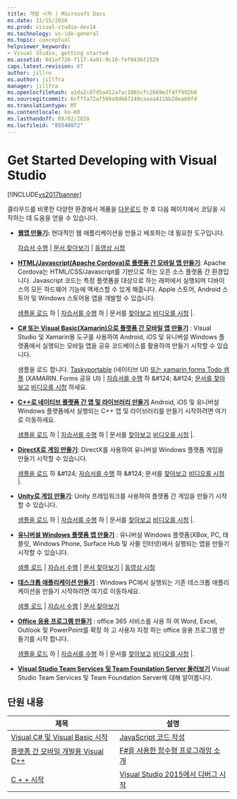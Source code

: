 ```yaml
---
title: 개발 시작 | Microsoft Docs
ms.date: 11/15/2016
ms.prod: visual-studio-dev14
ms.technology: vs-ide-general
ms.topic: conceptual
helpviewer_keywords:
- Visual Studio, getting started
ms.assetid: 041ef726-f117-4a91-9c18-fef043bf2529
caps.latest.revision: 67
author: jillre
ms.author: jillfra
manager: jillfra
ms.openlocfilehash: a1da2c07d5a412a7ac1865cfc2669e2f4ff992b0
ms.sourcegitcommit: 6cfffa72af599a9d667249caaaa411bb28ea69fd
ms.translationtype: MT
ms.contentlocale: ko-KR
ms.lasthandoff: 09/02/2020
ms.locfileid: "85548072"
---
```

# <a name="get-started-developing-with-visual-studio"></a>Get Started Developing with Visual Studio
[!INCLUDE[vs2017banner](../includes/vs2017banner.md)]

클라우드를 비롯한 다양한 환경에서 제품을 [다운로드](https://visualstudio.microsoft.com/vs/community/) 한 후 다음 페이지에서 코딩을 시작하는 데 도움을 얻을 수 있습니다.

- **[웹앱 만들기](https://www.visualstudio.com/features/modern-web-tooling-vs):** 현대적인 웹 애플리케이션을 만들고 배포하는 데 필요한 도구입니다.

     [자습서 수행](https://docs.asp.net/en/latest/tutorials/your-first-aspnet-application.html) &#124;                               [문서 찾아보기](https://docs.asp.net/) &#124;                                   [동영상 시청](/aspnet/core/?view=aspnetcore-3.0)

- **[HTML/Javascript(Apache Cordova)로 플랫폼 간 모바일 앱 만들기](/visualstudio/cross-platform/tools-for-cordova/?view=toolsforcordova-2017)**: Apache Cordova는 HTML/CSS/Javascript를 기반으로 하는 오픈 소스 플랫폼 간 환경입니다.  Javascript 코드는 특정 플랫폼을 대상으로 하는 래퍼에서 실행되며 디바이스의 모든 하드웨어 기능에 액세스할 수 있게 해줍니다. Apple 스토어, Android 스토어 및 Windows 스토어용 앱을 개발할 수 있습니다.

     [샘플을 로드](https://github.com/Microsoft/cordova-samples/tree/master/todo-angularjs) 하 &#124; [자습서를 수행](/visualstudio/cross-platform/tools-for-cordova/?view=toolsforcordova-2017) 하 &#124; 문서를 [찾아보고](/visualstudio/cross-platform/tools-for-cordova/?view=toolsforcordova-2017) [비디오를 시청](https://channel9.msdn.com/Blogs/Seth-Juarez/Getting-Started-with-Apache-Cordova-in-Visual-Studio) &#124;.

- **[C# 또는 Visual Basic(Xamarin)으로 플랫폼 간 모바일 앱 만들기](../cross-platform/visual-studio-and-xamarin.md)** : Visual Studio 및 Xamarin용 도구를 사용하여 Android, iOS 및 유니버설 Windows 플랫폼에서 실행되는 모바일 앱을 공유 코드베이스를 활용하여 만들기 시작할 수 있습니다.

     샘플을 로드 합니다. [Taskyportable](https://github.com/xamarin/mobile-samples/tree/master/TaskyPortable) (네이티브 UI) [또는 xamarin forms Todo 샘플](https://github.com/xamarin/xamarin-forms-samples/tree/master/Todo) (XAMARIN. Forms 공유 UI) &#124; [자습서를 수행](https://msdn.microsoft.com/library/dn879698\(v=vs.140\).aspx) 하 &#124; &#124; [문서를 찾아보고](https://msdn.microsoft.com/library/mt299001.aspx) [비디오를 시청](https://channel9.msdn.com/Series/Cross-Platform-Development-with-Xamarin--Visual-Studio/01) 하세요.

- **[C++로 네이티브 플랫폼 간 앱 및 라이브러리 만들기](https://www.visualstudio.com/explore/cplusplus-mdd-vs.aspx)** Android, iOS 및 유니버설 Windows 플랫폼에서 실행되는 C++ 앱 및 라이브러리를 만들기 시작하려면 여기로 이동하세요.

     [샘플을 로드](https://code.msdn.microsoft.com/MoreTeaPots-Android-a9bd8549) 하 &#124; [자습서를 수행](https://msdn.microsoft.com/library/dn707595.aspx) 하 &#124; 문서를 [찾아보고](https://msdn.microsoft.com/library/dn707591.aspx) [비디오를 시청](https://channel9.msdn.com/Series/ConnectOn-Demand/239) &#124;.

- **[DirectX로 게임 만들기](https://msdn.microsoft.com/library/windows/desktop/ee663274\(v=vs.85\).aspx)**: DirectX를 사용하여 유니버설 Windows 플랫폼 게임을 만들기 시작할 수 있습니다.

     [샘플을 로드](https://msdn.microsoft.com/library/windows/desktop/bb153300\(v=vs.85\).aspx) 하 &#124; [자습서를 수행](https://msdn.microsoft.com/library/windows/desktop/bb153264\(v=vs.85\).aspx) 하 &#124; 문서를 [찾아보고](https://msdn.microsoft.com/library/windows/desktop/ee663274\(v=vs.85\).aspx) [비디오를 시청](https://channel9.msdn.com/Series/Introduction-to-C-and-DirectX-Game-Development/01) &#124;.

- **[Unity로 게임 만들기](../cross-platform/visual-studio-tools-for-unity.md)**: Unity 프레임워크를 사용하여 플랫폼 간 게임을 만들기 시작할 수 있습니다.

     [샘플을 로드](http://unity3d.com/learn/resources/downloads) 하 &#124; [자습서를 수행](https://learn.unity.com/projects) 하 &#124; 문서를 [찾아보고](https://msdn.microsoft.com/library/dn940019\(v=vs.140\).aspx) [비디오를 시청](https://www.youtube.com/playlist?list=PLReL099Y5nRfseAg0k1SJOlpqdcsDs8Em) &#124;.

- **[유니버설 Windows 플랫폼 앱 만들기](https://dev.windows.com/windows-apps)** : 유니버설 Windows 플랫폼(XBox, PC, 태블릿, Windows Phone, Surface Hub 및 사물 인터넷)에서 실행되는 앱을 만들기 시작할 수 있습니다.

     [샘플 로드](https://github.com/Microsoft/Windows-universal-samples) &#124;                    [자습서 수행](https://msdn.microsoft.com/library/windows/apps/dn765018.aspx) &#124;                               [문서 찾아보기](https://dev.windows.com) &#124;                                [동영상 시청](https://channel9.msdn.com/Blogs/One-Dev-Minute/Getting-started-with-Windows-10)

- **[데스크톱 애플리케이션 만들기](https://dev.windows.com/desktop)** : Windows PC에서 실행되는 기존 데스크톱 애플리케이션을 만들기 시작하려면 여기로 이동하세요.

     [샘플 로드](https://github.com/microsoft/windows-classic-samples) &#124;                     [자습서 수행](https://msdn.microsoft.com/library/dd492171.aspx) &#124;                               [문서 찾아보기](https://dev.windows.com/desktop)

- **[Office 응용 프로그램 만들기](https://msdn.microsoft.com/library/fp161347.aspx)** : office 365 서비스를 사용 하 여 Word, Excel, Outlook 및 PowerPoint를 확장 하 고 사용자 지정 하는 office 응용 프로그램 만들기를 시작 합니다.

     [샘플을 로드](https://code.msdn.microsoft.com/office365/) 하 &#124; [자습서를 수행](https://developer.microsoft.com/graph) 하 &#124; 문서를 [찾아보고](https://msdn.microsoft.com/office/aa905340.aspx) [비디오를 시청](https://developer.microsoft.com/office/gallery/?filterBy=Videos) &#124;.

- **[Visual Studio Team Services 및 Team Foundation Server 둘러보기](https://www.visualstudio.com/products/visual-studio-team-services-vs)**  Visual Studio Team Services 및 Team Foundation Server에 대해 알아봅니다.

## <a name="in-this-section"></a>단원 내용

|제목|설명|
|-|-|
|[Visual C# 및 Visual Basic 시작](../ide/getting-started-with-visual-csharp-and-visual-basic.md)|[JavaScript 코드 작성](https://msdn.microsoft.com/library/cte3c772\(v=vs.94\).aspx)|
|[플랫폼 간 모바일 개발용 Visual C++](../cross-platform/visual-cpp-for-cross-platform-mobile-development.md)|[F#을 사용한 함수형 프로그래밍 소개](https://msdn.microsoft.com/library/vstudio/dd233147.aspx)|
|[C + + 시작](../ide/getting-started-with-cpp-in-visual-studio.md)|[Visual Studio 2015에서 디버그 시작](../ide/getting-started-with-debugging-in-visual-studio-2015.md)|
